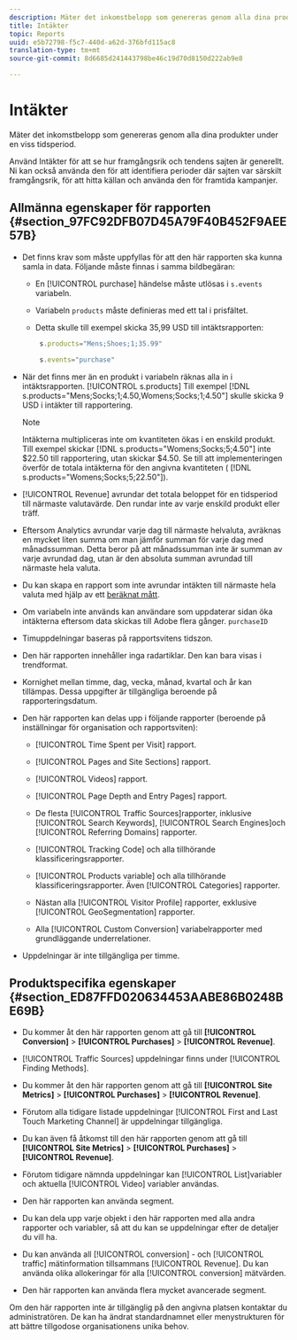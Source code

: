 ```yaml
---
description: Mäter det inkomstbelopp som genereras genom alla dina produkter under en viss tidsperiod.
title: Intäkter
topic: Reports
uuid: e5b72798-f5c7-440d-a62d-376bfd115ac8
translation-type: tm+mt
source-git-commit: 8d6685d241443798be46c19d70d8150d222ab9e8

---
```



# Intäkter

Mäter det inkomstbelopp som genereras genom alla dina produkter under en viss tidsperiod.

Använd Intäkter för att se hur framgångsrik och tendens sajten är generellt. Ni kan också använda den för att identifiera perioder där sajten var särskilt framgångsrik, för att hitta källan och använda den för framtida kampanjer.

## Allmänna egenskaper för rapporten {#section_97FC92DFB07D45A79F40B452F9AEE57B}

* Det finns krav som måste uppfyllas för att den här rapporten ska kunna samla in data. Följande måste finnas i samma bildbegäran:

   * En [!UICONTROL purchase] händelse måste utlösas i `s.events` variabeln.

   * Variabeln `products` måste definieras med ett tal i prisfältet.
   * Detta skulle till exempel skicka 35,99 USD till intäktsrapporten:

      ```js
       s.products="Mens;Shoes;1;35.99"
      ```

      ```js
       s.events="purchase"
      ```

* När det finns mer än en produkt i variabeln räknas alla in i intäktsrapporten. [!UICONTROL s.products] Till exempel [!DNL s.products="Mens;Socks;1;4.50,Womens;Socks;1;4.50"] skulle skicka 9 USD i intäkter till rapportering.

   >[!NOTE]
   >
   >Intäkterna multipliceras inte om kvantiteten ökas i en enskild produkt. Till exempel skickar [!DNL s.products="Womens;Socks;5;4.50"] inte $22.50 till rapportering, utan skickar $4.50. Se till att implementeringen överför de totala intäkterna för den angivna kvantiteten ( [!DNL s.products="Womens;Socks;5;22.50"]).

* [!UICONTROL Revenue] avrundar det totala beloppet för en tidsperiod till närmaste valutavärde. Den rundar inte av varje enskild produkt eller träff.
* Eftersom Analytics avrundar varje dag till närmaste helvaluta, avräknas en mycket liten summa om man jämför summan för varje dag med månadssumman. Detta beror på att månadssumman inte är summan av varje avrundad dag, utan är den absoluta summan avrundad till närmaste hela valuta.
* Du kan skapa en rapport som inte avrundar intäkten till närmaste hela valuta med hjälp av ett [beräknat mått](https://docs.adobe.com/content/help/en/analytics/components/calculated-metrics/cm-overview.html).
* Om variabeln inte används kan användare som uppdaterar sidan öka intäkterna eftersom data skickas till Adobe flera gånger. `purchaseID`
* Timuppdelningar baseras på rapportsvitens tidszon.
* Den här rapporten innehåller inga radartiklar. Den kan bara visas i trendformat.
* Kornighet mellan timme, dag, vecka, månad, kvartal och år kan tillämpas. Dessa uppgifter är tillgängliga beroende på rapporteringsdatum.
* Den här rapporten kan delas upp i följande rapporter (beroende på inställningar för organisation och rapportsviten):

   * [!UICONTROL Time Spent per Visit] rapport.
   * [!UICONTROL Pages and Site Sections] rapport.
   * [!UICONTROL Videos] rapport.
   * [!UICONTROL Page Depth and Entry Pages] rapport.
   * De flesta [!UICONTROL Traffic Sources]rapporter, inklusive [!UICONTROL Search Keywords], [!UICONTROL Search Engines]och [!UICONTROL Referring Domains] rapporter.

   * [!UICONTROL Tracking Code] och alla tillhörande klassificeringsrapporter.
   * [!UICONTROL Products variable] och alla tillhörande klassificeringsrapporter. Även [!UICONTROL Categories] rapporter.

   * Nästan alla [!UICONTROL Visitor Profile] rapporter, exklusive [!UICONTROL GeoSegmentation] rapporter.

   * Alla [!UICONTROL Custom Conversion] variabelrapporter med grundläggande underrelationer.

* Uppdelningar är inte tillgängliga per timme.

## Produktspecifika egenskaper {#section_ED87FFD020634453AABE86B0248BE69B}

* Du kommer åt den här rapporten genom att gå till **[!UICONTROL Conversion]** > **[!UICONTROL Purchases]** > **[!UICONTROL Revenue]**.

* [!UICONTROL Traffic Sources] uppdelningar finns under [!UICONTROL Finding Methods].

* Du kommer åt den här rapporten genom att gå till **[!UICONTROL Site Metrics]** > **[!UICONTROL Purchases]** > **[!UICONTROL Revenue]**.

* Förutom alla tidigare listade uppdelningar [!UICONTROL First and Last Touch Marketing Channel] är uppdelningar tillgängliga.

* Du kan även få åtkomst till den här rapporten genom att gå till **[!UICONTROL Site Metrics]** > **[!UICONTROL Purchases]** > **[!UICONTROL Revenue]**.

* Förutom tidigare nämnda uppdelningar kan [!UICONTROL List]variabler och aktuella [!UICONTROL Video] variabler användas.

* Den här rapporten kan använda segment.

* Du kan dela upp varje objekt i den här rapporten med alla andra rapporter och variabler, så att du kan se uppdelningar efter de detaljer du vill ha.
* Du kan använda all [!UICONTROL conversion] - och [!UICONTROL traffic] mätinformation tillsammans [!UICONTROL Revenue]. Du kan använda olika allokeringar för alla [!UICONTROL conversion] mätvärden.

* Den här rapporten kan använda flera mycket avancerade segment.

Om den här rapporten inte är tillgänglig på den angivna platsen kontaktar du administratören. De kan ha ändrat standardnamnet eller menystrukturen för att bättre tillgodose organisationens unika behov.
